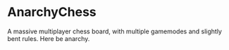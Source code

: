 # AnarchyChess
A massive multiplayer chess board, with multiple gamemodes and slightly bent rules. Here be anarchy.
